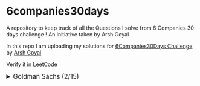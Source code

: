 # 6companies30days
 A repository to keep track of all the Questions I solve from 6 Companies 30 days challenge !
 An initiative taken by Arsh Goyal
 

In this repo I am uploading my solutions for [6Companies30Days Challenge]([https://www.youtube.com/watch?v=QUnaBYKQkZU&t=7s](https://www.linkedin.com/posts/shivamsharma2043_6companies30days-revisewitharsh-6companies30days-activity-7147295745467953152-uRZN?utm_source=share&utm_medium=member_desktop)https://www.linkedin.com/posts/shivamsharma2043_6companies30days-revisewitharsh-6companies30days-activity-7147295745467953152-uRZN?utm_source=share&utm_medium=member_desktop) by [Arsh Goyal](https://www.linkedin.com/in/arshgoyal/)

Verify it in [LeetCode](https://leetcode.com/Shivam_____/)


<details>
<summary style="font-size: 1.2em">Goldman Sachs (2/15)</summary>

Sr  | Problems                                                                                    | TryIt                                                                                                                                     | Status
----|---------------------------------------------------------------------------------------------------------------------------|-------------------------------------------------------------------------------------------------------------------------------------------|---------
1   | [Minimize the Maximum of Two Arrays]()                                                     | [Problem Link]()                                                     | 
2  | [Employee Priority Systems]()                                                     | [Problem Link]()                                                     | 
3   | [Kth Smallest Element Query]()                                                     | [Problem Link]()                                                     | 
4  | [Combination Sums]()                                                     | [Problem Link]()                                                     | 
5   | [Flip Matrix]()                                                     | [Problem Link]()                                                     | 
6  | [Combinations in a Phone Number](Goldman%20Sachs/Combinations_in_a_Phone_Number.java)                                                     | [Problem Link](https://leetcode.com/problems/letter-combinations-of-a-phone-number/description/)                                                     |✅ 
7   | [Find Missing and Repeating]()                                                     | [Problem Link]()                                                     | 
8  | [Finding consecutive integers from a Data Stream]()                                                     | [Problem Link]()                                                     | 
9   | [Following a number pattern]()                                                     | [Problem Link]()                                                     | 
10  | [K - divisible Elements Subarrays](Goldman%20Sachs/K_Divisible_Elements_Subarrays.java)                                                     | [Problem Link](https://leetcode.com/problems/k-divisible-elements-subarrays/)                                                     |✅
11   | [Map of Highest Peak]()                                                     | [Problem Link]()                                                     | 
12  | [Maximum Sum BST]()                                                     | [Problem Link]()                                                     | 
13   | [People aware of a secret]()                                                     | [Problem Link]()                                                     | 
14  | [Run Length Encoding](Goldman%20Sachs/Run_Length_Encoding.java)                                                     | [Problem Link](https://practice.geeksforgeeks.org/problems/run-length-encoding/1)                                                     | ✅
15   | [Ways to reach a position after K steps]()                                                     | [Problem Link]()                                                     | 


</details>
















